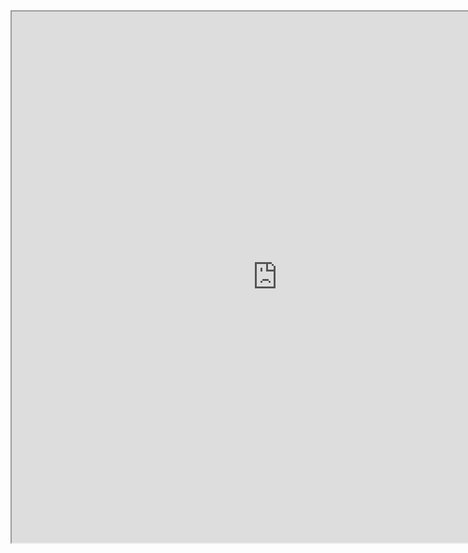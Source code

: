 <center><iframe src="https://drive.google.com/file/d/1sB-5c1izgYJrmJalxx1zLycEnaIabxXr/preview" width="850" height="850"></iframe></center>
